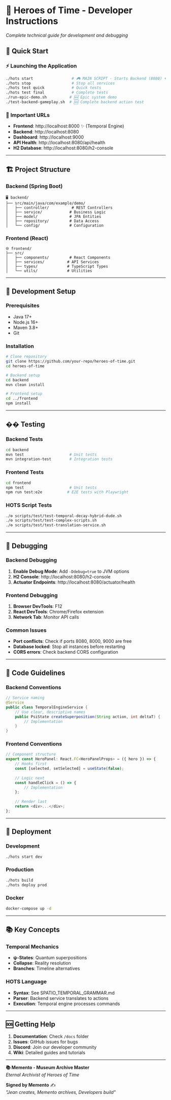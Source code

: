 # 🧪 Heroes of Time - Developer Instructions

*Complete technical guide for development and debugging*

## 🚀 **Quick Start**

### ⚡ **Launching the Application**
```bash
./hots start                 # 🎮 MAIN SCRIPT - Starts Backend (8080) + Frontend (8000) + Dashboard (9000)
./hots stop                  # Stop all services
./hots test quick            # Quick tests
./hots test final            # Complete tests
./run-epic-demo.sh          # 🆕 Epic system demo
./test-backend-gameplay.sh  # 🆕 Complete backend action test
```

### 🎯 **Important URLs**
- **Frontend**: http://localhost:8000 ✨ (Temporal Engine)
- **Backend**: http://localhost:8080
- **Dashboard**: http://localhost:9000
- **API Health**: http://localhost:8080/api/health
- **H2 Database**: http://localhost:8080/h2-console

---

## 🏗️ **Project Structure**

### **Backend (Spring Boot)**
```
🖥️ backend/
├── src/main/java/com/example/demo/
│   ├── controller/          # REST Controllers
│   ├── service/            # Business Logic
│   ├── model/              # JPA Entities
│   ├── repository/         # Data Access
│   └── config/             # Configuration
```

### **Frontend (React)**
```
🌐 frontend/
├── src/
│   ├── components/         # React Components
│   ├── services/          # API Services
│   ├── types/             # TypeScript Types
│   └── utils/             # Utilities
```

---

## 🔧 **Development Setup**

### **Prerequisites**
- Java 17+
- Node.js 16+
- Maven 3.8+
- Git

### **Installation**
```bash
# Clone repository
git clone https://github.com/your-repo/heroes-of-time.git
cd heroes-of-time

# Backend setup
cd backend
mvn clean install

# Frontend setup
cd ../frontend
npm install
```

---

## �� **Testing**

### **Backend Tests**
```bash
cd backend
mvn test                    # Unit tests
mvn integration-test        # Integration tests
```

### **Frontend Tests**
```bash
cd frontend
npm test                    # Unit tests
npm run test:e2e           # E2E tests with Playwright
```

### **HOTS Script Tests**
```bash
./⚙️ scripts/test/test-temporal-decay-hybrid-dude.sh
./⚙️ scripts/test/test-complex-scripts.sh
./⚙️ scripts/test/test-translation-service.sh
```

---

## 🐛 **Debugging**

### **Backend Debugging**
1. **Enable Debug Mode**: Add `-Ddebug=true` to JVM options
2. **H2 Console**: http://localhost:8080/h2-console
3. **Actuator Endpoints**: http://localhost:8080/actuator/health

### **Frontend Debugging**
1. **Browser DevTools**: F12
2. **React DevTools**: Chrome/Firefox extension
3. **Network Tab**: Monitor API calls

### **Common Issues**
- **Port conflicts**: Check if ports 8080, 8000, 9000 are free
- **Database locked**: Stop all instances before restarting
- **CORS errors**: Check backend CORS configuration

---

## 📝 **Code Guidelines**

### **Backend Conventions**
```java
// Service naming
@Service
public class TemporalEngineService {
    // Use clear, descriptive names
    public PsiState createSuperposition(String action, int deltaT) {
        // Implementation
    }
}
```

### **Frontend Conventions**
```typescript
// Component structure
export const HeroPanel: React.FC<HeroPanelProps> = ({ hero }) => {
    // Hooks first
    const [selected, setSelected] = useState(false);
    
    // Logic next
    const handleClick = () => {
        // Implementation
    };
    
    // Render last
    return <div>...</div>;
};
```

---

## 🚀 **Deployment**

### **Development**
```bash
./hots start dev
```

### **Production**
```bash
./hots build
./hots deploy prod
```

### **Docker**
```bash
docker-compose up -d
```

---

## 📚 **Key Concepts**

### **Temporal Mechanics**
- **ψ-States**: Quantum superpositions
- **Collapse**: Reality resolution
- **Branches**: Timeline alternatives

### **HOTS Language**
- **Syntax**: See SPATIO_TEMPORAL_GRAMMAR.md
- **Parser**: Backend service translates to actions
- **Execution**: Temporal engine processes commands

---

## 🆘 **Getting Help**

1. **Documentation**: Check `/docs` folder
2. **Issues**: GitHub issues for bugs
3. **Discord**: Join our developer community
4. **Wiki**: Detailed guides and tutorials

---

**📚 Memento - Museum Archive Master**  
*Eternal Archivist of Heroes of Time*

**Signed by Memento** ✍️  
*"Jean creates, Memento archives, Developers build"*
